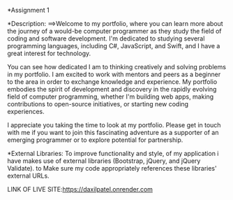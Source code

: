 *Assignment 1 

*Description:
==>Welcome to my portfolio, where you can learn more about the journey of a would-be computer programmer as they study the field of coding and software development. I'm dedicated to studying several programming languages, including C#, JavaScript, and Swift, and I have a great interest for technology.

You can see how dedicated I am to thinking creatively and solving problems in my portfolio. I am excited to work with mentors and peers as a beginner to the area in order to exchange knowledge and experience. My portfolio embodies the spirit of development and discovery in the rapidly evolving field of computer programming, whether I'm building web apps, making contributions to open-source initiatives, or starting new coding experiences.

I appreciate you taking the time to look at my portfolio. Please get in touch with me if you want to join this fascinating adventure as a supporter of an emerging programmer or to explore potential for partnership.

*External Libraries: To improve functionality and style, of my  application i have  makes use of external libraries (Bootstrap, jQuery, and jQuery Validate). to Make sure my code appropriately references these libraries' external URLs.

LINK OF LIVE SITE:https://daxilpatel.onrender.com

